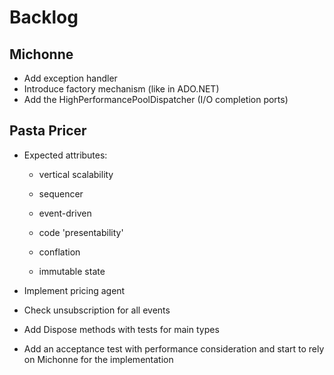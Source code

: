 Backlog
=======

Michonne
--------

+ Add exception handler
+ Introduce factory mechanism (like in ADO.NET)
+ Add the HighPerformancePoolDispatcher (I/O completion ports)


Pasta Pricer
------------

+ Expected attributes:
	+ vertical scalability
	+ sequencer
	+ event-driven
	
	+ code 'presentability'
	+ conflation
	
	+ immutable state


+ Implement pricing agent

+ Check unsubscription for all events
+ Add Dispose methods with tests for main types
+ Add an acceptance test with performance consideration and start to rely on Michonne for the implementation